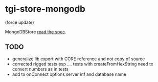 # tgi-store-mongodb
(force update)

MongoDBStore [read the spec](spec/README.md).

## TODO
- generalize lib export with CORE reference and not copy of source
- corrected rigged tests esp .... tests with createFromHexString need to convert numbers as in tests
- add to onConnect options server inf and database name